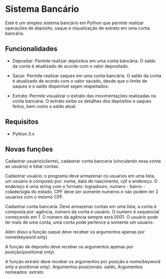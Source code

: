 # Sistema Bancário

Este é um simples sistema bancário em Python que permite realizar operações de depósito, saque e visualização de extrato em uma conta bancária.

## Funcionalidades

- Depositar: Permite realizar depósitos em uma conta bancária. O saldo da conta é atualizado de acordo com o valor depositado.

- Sacar: Permite realizar saques em uma conta bancária. O saldo da conta é atualizado de acordo com o valor sacado, desde que o limite de saques e o saldo disponível sejam respeitados.

- Extrato: Permite visualizar o extrato das movimentações realizadas na conta bancária. O extrato exibe os detalhes dos depósitos e saques feitos, bem como o saldo atual.

## Requisitos

- Python 3.x

## Novas funções

Cadastrar usuário(cliente), cadastrar conta bancaria (vinculando essa conta ao usuário) e listar contas.

Cadastrar usuário: o programa deve armazenar os usuarios em uma lista, um usuario é composto por: nome, data de nascimento, cpf e endereço. O endereço é uma string com o formato: logradouro, numero - bairro - cidade/sigla do estado. CPF deve ser somente numeros e não podem ter 2 usuarios com o mesmo CPF.

Cadastrar conta bancaria: Deve armazenar contas em uma lista, a conta é composta por: agência, número da conta e usuário. O numero é sequencial começando em 1. O numero da agência sempre será 0001. O usuário pode ter mais de uma conta, uma conta pode pertence a somente um usuario.

Além disso a função saque deve receber os argumentos apenas por nome(keyword only).

A função de deposito deve receber os argumentos apenas por posição(positional only).

A função extrato deve receber os argumentos por posição e nome(keyword only e positional only). Argumentos posicionais: saldo, Argumentos nomeados: extrato
